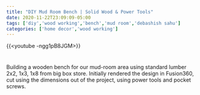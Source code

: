 ```yaml
---
title: "DIY Mud Room Bench | Solid Wood & Power Tools"
date: 2020-11-22T23:09:09-05:00
tags: ['diy','wood working','bench','mud room','debashish sahu']
categories: ['home decor','wood working']
---
```


{{<youtube -ngg1pB8JGM>}}

#

Building a wooden bench for our mud-room area using standard lumber 2x2, 1x3, 1x8 from big box store. Initially rendered the design in Fusion360, cut using the dimensions out of the project, using power tools and pocket screws.